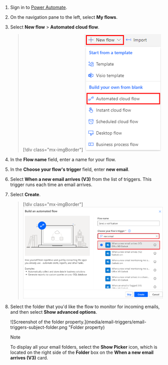 1. Sign in to [Power Automate](https://flow.microsoft.com).

1. On the navigation pane to the left, select **My flows**.

1. Select **New flow** > **Automated cloud flow**.

    > [!div class="mx-imgBorder"]
    > ![Screenshot of Build an automated cloud flow.](/articles/includes/media/email-triggers/automated-from-blank.png "Build an automated cloud flow")

1. In the **Flow name** field, enter a name for your flow.

1. In the **Choose your flow's trigger** field, enter **new email**.

1. Select **When a new email arrives (V3)** from the list of triggers. This trigger runs each time an email arrives.

1. Select **Create**.

    > [!div class="mx-imgBorder"]
    > ![Screenshot of an email trigger.](/articles/includes/media/email-triggers/email-triggers-1.png "Email trigger")

1. Select the folder that you'd like the flow to monitor for incoming emails, and then select **Show advanced options**.

    ![Screenshot of the folder property.](media/email-triggers/email-triggers-subject-folder.png "Folder property)
   
     >[!NOTE]
     > To display all your email folders, select the **Show Picker** icon, which is located on the right side of the **Folder** box on the **When a new email arrives (V3)** card.
   


